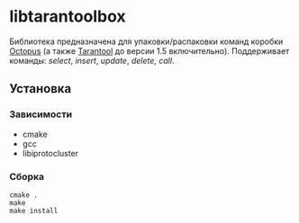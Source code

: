 # libtarantoolbox

Библиотека предназначена для упаковки/распаковки команд коробки [Octopus](https://github.com/delamonpansie/octopus)
(а также [Tarantool](https://github.com/tarantool/tarantool) до версии 1.5 включительно).
Поддерживает команды: _select_, _insert_, _update_, _delete_, _call_.

## Установка

### Зависимости

* cmake
* gcc
* libiprotocluster

### Сборка

```
cmake .
make
make install
```
